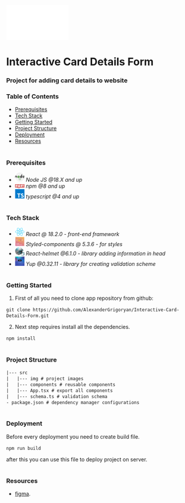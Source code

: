 ![This is header image](/src/img/card-logo.svg)

# Interactive Card Details Form

### Project for adding card details to website

### Table of Contents

- [Prerequisites](#Prerequisites)
- [Tech Stack](#Tech-Stack)
- [Getting Started](#Getting-Started)
- [Project Structure](#Project-Structure)
- [Deployment](#Deployment)
- [Resources](#Resources)

#

### Prerequisites

- <img src="readme/nodejs.png" width="25" style="top: 8px" /> _Node JS @18.X and up_
- <img src="readme/npm.png" width="25" style="top: 8px" /> _npm @8 and up_
- <img src="readme/typescript.png" width="25" style="top: 8px" /> _typescript @4 and up_

#

### Tech Stack

- <img src="readme/react.png" width="25" style="top: 8px" /> _React @ 18.2.0 - front-end framework_
- <img src="readme/styled-components.png" width="25" style="top: 8px"/> _Styled-components @ 5.3.6 - for styles_
- <img src="readme/react-helmet.jpeg" width="25" style="top: 8px" /> _React-helmet @6.1.0 - library adding information in head_
- <img src="readme/yup.jpeg" width="25" style="top: 8px" /> _Yup @0.32.11 - library for creating validation scheme_

#

### Getting Started

1. First of all you need to clone app repository from github:

```
git clone https://github.com/AlexanderGrigoryan/Interactive-Card-Details-Form.git
```

2. Next step requires install all the dependencies.

```
npm install
```

#

### Project Structure

```
|--- src
|   |--- img # project images
|   |--- components # reusable components
|   |--- App.tsx # export all components
|   |--- schema.ts # validation schema
- package.json # dependency manager configurations
```

#

### Deployment

Before every deployment you need to create build file.

```
npm run build
```

after this you can use this file to deploy project on server.

#

### Resources

- [figma](https://www.figma.com/file/EJammfajR2L5iHhnrIl26y/interactive-card-details-form?node-id=0%3A224&t=7LdOBhKyrh1yt58H-0).
